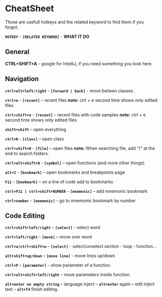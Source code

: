 # CheatSheet
Those are usefull hotkeys and the related keyword to find them if you forgot.

**`HOTKEY`** - **`[RELATED KEYWORD]`** - **WHAT IT DO**

## General
**CTRL+SHIFT+A** - google for IntelliJ, if you need something you look here.

## Navigation

 **`ctrl+alt+left/right`** - **`[forward | back]`** - move betwen classes.

**`ctrl+e`** - **`[recent]`** – recent files **note:** ctrl + e second time shows only edited files

**`ctrl+shift+e`** - **`[recent]`** – recent files with code samples **note:** ctrl + e second time shows only edited files

**`shift+shift`** – open everything

**`ctrl+N`** - **`[class]`** – open class

**`ctrl+shift+N`** - **`[file]`** – open files **note:** When searching file, add "/" at the end to search folders.

**`ctrl+alt+shift+N`** - **`[symbol]`** – open functions (and more other things)

**`alt+2`** - **`[bookmark]`** – open bookmarks and breakpoints page

**`F11`** - **`[bookmark]`** – on a line of code add to bookmarks

**`ctrl+F11 | ctrl+shift+NUMBER`** - **`[mnemonic]`** – add mnemonic bookmark

**`ctrl+number`** - **`[mnemonic]`** - go to mnemonic bookmark by number

## Code Editing

**`ctrl+shift+left/right`** – **`[select]`** - select word

**`ctrl+left/right`** - **`[move]`** – move over word

**`ctrl+w/ctrl+shift+w`** – **`[select]`** - select/unselect section - loop - function...

**`alt+shift+up/down`** – **`[move line]`** - move lines up/down

**`ctrl+P`** – **`[parameter]`** - show parameter of a function.

**`ctrl+alt+shift+left/right`** – move parameters inside function

**`alt+enter on empty string`** – language inject – **`alt+enter`** again – edit inject text – **`alt+f4`** finish editing.




